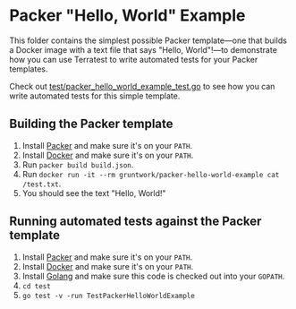 # Packer "Hello, World" Example

This folder contains the simplest possible Packer template—one that builds a Docker image with a text file that says
"Hello, World"!—to demonstrate how you can use Terratest to write automated tests for your Packer templates. 

Check out [test/packer_hello_world_example_test.go](https://github.com/terraform-modules-krish/terratest/blob/v0.28.13/test/packer_hello_world_example_test.go) to see how you can write
automated tests for this simple template.




## Building the Packer template

1. Install [Packer](https://www.packer.io/) and make sure it's on your `PATH`.
1. Install [Docker](https://www.docker.com/) and make sure it's on your `PATH`.
1. Run `packer build build.json`.
1. Run `docker run -it --rm gruntwork/packer-hello-world-example cat /test.txt`.
1. You should see the text "Hello, World!"




## Running automated tests against the Packer template

1. Install [Packer](https://www.packer.io/) and make sure it's on your `PATH`.
1. Install [Docker](https://www.docker.com/) and make sure it's on your `PATH`.
1. Install [Golang](https://golang.org/) and make sure this code is checked out into your `GOPATH`.
1. `cd test`
1. `go test -v -run TestPackerHelloWorldExample`

